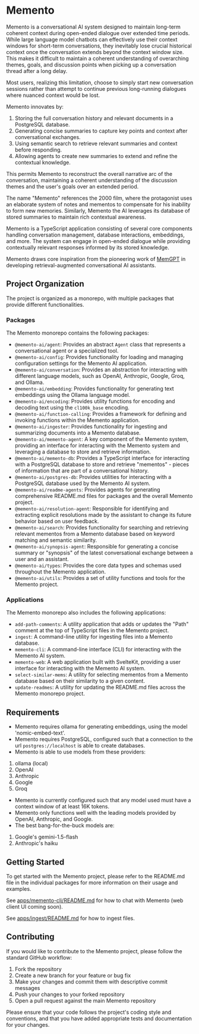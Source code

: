 # Memento

Memento is a conversational AI system designed to maintain long-term coherent context during open-ended dialogue over extended time periods. While large language model chatbots can effectively use their context windows for short-term conversations, they inevitably lose crucial historical context once the conversation extends beyond the context window size. This makes it difficult to maintain a coherent understanding of overarching themes, goals, and discussion points when picking up a conversation thread after a long delay.

Most users, realizing this limitation, choose to simply start new conversation sessions rather than attempt to continue previous long-running dialogues where nuanced context would be lost.

Memento innovates by:

1. Storing the full conversation history and relevant documents in a PostgreSQL database.
2. Generating concise summaries to capture key points and context after conversational exchanges.
3. Using semantic search to retrieve relevant summaries and context before responding.
4. Allowing agents to create new summaries to extend and refine the contextual knowledge.

This permits Memento to reconstruct the overall narrative arc of the conversation, maintaining a coherent understanding of the discussion themes and the user's goals over an extended period.

The name "Memento" references the 2000 film, where the protagonist uses an elaborate system of notes and mementos to compensate for his inability to form new memories. Similarly, Memento the AI leverages its database of stored summaries to maintain rich contextual awareness.

Memento is a TypeScript application consisting of several core components handling conversation management, database interactions, embeddings, and more. The system can engage in open-ended dialogue while providing contextually relevant responses informed by its stored knowledge.

Memento draws core inspiration from the pioneering work of [MemGPT](https://memgpt.readme.io/) in developing retrieval-augmented conversational AI assistants.

## Project Organization

The project is organized as a monorepo, with multiple packages that provide different functionalities.

### Packages

The Memento monorepo contains the following packages:

- `@memento-ai/agent`: Provides an abstract `Agent` class that represents a conversational agent or a specialized tool.
- `@memento-ai/config`: Provides functionality for loading and managing configuration settings for the Memento AI application.
- `@memento-ai/conversation`: Provides an abstraction for interacting with different language models, such as OpenAI, Anthropic, Google, Groq, and Ollama.
- `@memento-ai/embedding`: Provides functionality for generating text embeddings using the Ollama language model.
- `@memento-ai/encoding`: Provides utility functions for encoding and decoding text using the `cl100k_base` encoding.
- `@memento-ai/function-calling`: Provides a framework for defining and invoking functions within the Memento application.
- `@memento-ai/ingester`: Provides functionality for ingesting and summarizing documents into a Memento database.
- `@memento-ai/memento-agent`: A key component of the Memento system, providing an interface for interacting with the Memento system and leveraging a database to store and retrieve information.
- `@memento-ai/memento-db`: Provides a TypeScript interface for interacting with a PostgreSQL database to store and retrieve "mementos" - pieces of information that are part of a conversational history.
- `@memento-ai/postgres-db`: Provides utilities for interacting with a PostgreSQL database used by the Memento AI system.
- `@memento-ai/readme-agents`: Provides agents for generating comprehensive README.md files for packages and the overall Memento project.
- `@memento-ai/resolution-agent`: Responsible for identifying and extracting explicit resolutions made by the assistant to change its future behavior based on user feedback.
- `@memento-ai/search`: Provides functionality for searching and retrieving relevant mementos from a Memento database based on keyword matching and semantic similarity.
- `@memento-ai/synopsis-agent`: Responsible for generating a concise summary or "synopsis" of the latest conversational exchange between a user and an assistant.
- `@memento-ai/types`: Provides the core data types and schemas used throughout the Memento application.
- `@memento-ai/utils`: Provides a set of utility functions and tools for the Memento project.

### Applications

The Memento monorepo also includes the following applications:

- `add-path-comments`: A utility application that adds or updates the "Path" comment at the top of TypeScript files in the Memento project.
- `ingest`: A command-line utility for ingesting files into a Memento database.
- `memento-cli`: A command-line interface (CLI) for interacting with the Memento AI system.
- `memento-web`: A web application built with SvelteKit, providing a user interface for interacting with the Memento AI system.
- `select-similar-mems`: A utility for selecting mementos from a Memento database based on their similarity to a given content.
- `update-readmes`: A utility for updating the README.md files across the Memento monorepo project.

## Requirements
- Memento requires ollama for generating embeddings, using the model 'nomic-embed-text'.
- Memento requires PostgreSQL, configured such that a connection to the url `postgres://localhost` is able to create databases.
- Memento is able to use models from these providers:
1. ollama (local)
2. OpenAI
3. Anthropic
4. Google
5. Groq
- Memento is currently configured such that any model used must have a context window of at least 16K tokens.
- Memento only functions well with the leading models provided by OpenAI, Anthropic, and Google.
- The best bang-for-the-buck models are:
1. Google's gemini-1.5-flash
2. Anthropic's haiku

## Getting Started

To get started with the Memento project, please refer to the README.md file in the individual packages for more information on their usage and examples.

See [apps/memento-cli/README.md](apps/memento-cli/README.md) for how to chat with Memento (web client UI coming soon).

See [apps/ingest/README.md](apps/ingest/README.md) for how to ingest files.

## Contributing

If you would like to contribute to the Memento project, please follow the standard GitHub workflow:

1. Fork the repository
2. Create a new branch for your feature or bug fix
3. Make your changes and commit them with descriptive commit messages
4. Push your changes to your forked repository
5. Open a pull request against the main Memento repository

Please ensure that your code follows the project's coding style and conventions, and that you have added appropriate tests and documentation for your changes.

